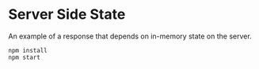 # Server Side State

An example of a response that depends on in-memory state on the server.

```
npm install
npm start
```
